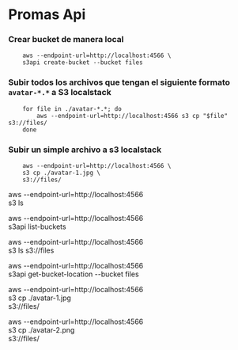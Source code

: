 # Promas Api

### Crear bucket de manera local
```
    aws --endpoint-url=http://localhost:4566 \
    s3api create-bucket --bucket files
```

### Subir todos los archivos que tengan el siguiente formato `avatar-*.*` a S3 localstack
```
    for file in ./avatar-*.*; do
        aws --endpoint-url=http://localhost:4566 s3 cp "$file" s3://files/
    done
```

### Subir un simple archivo a s3 localstack
```
    aws --endpoint-url=http://localhost:4566 \
    s3 cp ./avatar-1.jpg \
    s3://files/
```

aws --endpoint-url=http://localhost:4566 \
s3 ls

aws --endpoint-url=http://localhost:4566 \
s3api list-buckets

aws --endpoint-url=http://localhost:4566 \
s3 ls s3://files

aws --endpoint-url=http://localhost:4566 \
s3api get-bucket-location --bucket files

aws --endpoint-url=http://localhost:4566 \
s3 cp ./avatar-1.jpg \
s3://files/

aws --endpoint-url=http://localhost:4566 \
s3 cp ./avatar-2.png \
s3://files/
